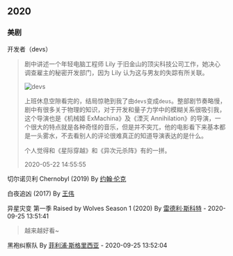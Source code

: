 ## 2020

### 美剧

开发者（devs）

> 剧中讲述一个年轻电脑工程师 Lily 于旧金山的顶尖科技公司工作，她决心调查雇主的秘密开发部门，因为 Lily 认为这与男友的失踪有所关联。
>
> ![devs](https://image.yoouu.cn/sunseekerx/me/book/devs.jpg)
>
> 上班休息空隙看完的，结局惊艳到我了由`devs`变成`deus`。整部剧节奏略慢，剧中有很多关于物理的知识，对于开发和量子力学中的模糊关系很吸引我，这个导演也是《机械姬 ExMachina》及《湮灭 Annihilation》的导演，一个很大的特点就是各种奇怪的音乐，但是并不突兀，他的电影看下来基本都是一头雾水，不去看别人的评论很难真正的知道导演表达的是什么。
>
> 个人觉得和《星际穿越》和《异次元杀阵》有的一拼。
>
> 2020-05-22 14:55:55

切尔诺贝利 Chernobyl (2019) By [约翰·伦克](https://zh.wikipedia.org/w/index.php?title=约翰·伦克&action=edit&redlink=1)

白夜追凶 (2017) By [王伟](https://movie.douban.com/celebrity/1364182/)

异星灾变 第一季 Raised by Wolves Season 1 (2020) By [雷德利·斯科特](https://movie.douban.com/celebrity/1054416/) - 2020-09-25 13:51:41

> 越来越好看~

黑袍纠察队 By [菲利浦·斯格里西亚](https://movie.douban.com/celebrity/1323994/) - 2020-09-25 13:52:04

